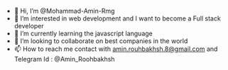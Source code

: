- 👋 Hi, I’m @Mohammad-Amin-Rmg
- 👀 I’m interested in web development and I want to become a Full stack developer
- 🌱 I’m currently learning the javascript language
- 💞️ I’m looking to collaborate on best companies in the world
- 📫 How to reach me contact with amin.rouhbakhsh.8@gmail.com and Telegram Id : @Amin_Roohbakhsh

<!---
Mohammad-Amin-Rmg/Mohammad-Amin-Rmg is a ✨ special ✨ repository because its `README.md` (this file) appears on your GitHub profile.
You can click the Preview link to take a look at your changes.
--->
